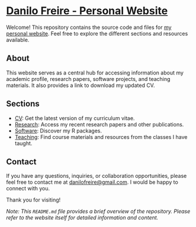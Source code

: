# [Danilo Freire - Personal Website](https://danilofreire.github.io)

Welcome! This repository contains the source code and files for [my personal website](https://danilofreire.github.io). Feel free to explore the different sections and resources available.

## About

This website serves as a central hub for accessing information about my academic profile, research papers, software projects, and teaching materials. It also provides a link to download my updated CV.

## Sections

- [CV](http://danilofreire.github.io/DaniloFreireCV.pdf): Get the latest version of my curriculum vitae.
- [Research](http://danilofreire.github.io/#research): Access my recent research papers and other publications.
- [Software](http://danilofreire.github.io/#software): Discover my R packages.
- [Teaching](http://danilofreire.github.io/#teaching): Find course materials and resources from the classes I have taught.

## Contact

If you have any questions, inquiries, or collaboration opportunities, please feel free to contact me at [danilofreire@gmail.com](mailto:danilofreire@gmail.com). I would be happy to connect with you.

Thank you for visiting!

*Note: This `README.md` file provides a brief overview of the repository. Please refer to the website itself for detailed information and content.*

